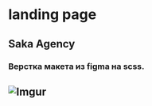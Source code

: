 # landing page

## Saka Agency

### Верстка макета из figma на scss.


## ![Imgur](https://i.imgur.com/B4xi95s.jpg)
